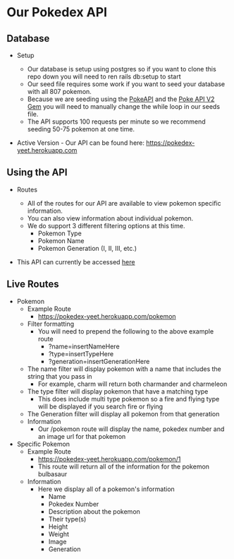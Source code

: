 # Our Pokedex API

## Database

  * Setup
    - Our database is setup using postgres so if you want to clone this repo down you will need to ren rails db:setup to start
    - Our seed file requires some work if you want to seed your database with all 807 pokemon.
    - Because we are seeding using the [PokeAPI](https://pokeapi.co/) and the [Poke API V2 Gem](https://github.com/rdavid1099/poke-api-v2) you will need to manually change the while loop in our seeds file.
    - The API supports 100 requests per minute so we recommend seeding 50-75 pokemon at one time.
    
   * Active Version
    - Our API can be found here: https://pokedex-yeet.herokuapp.com

## Using the API
  
  * Routes
    - All of the routes for our API are available to view pokemon specific information.
    - You can also view information about individual pokemon.
    - We do support 3 different filtering options at this time.
      - Pokemon Type
      - Pokemon Name
      - Pokemon Generation (I, II, III, etc.)
      
  * This API can currently be accessed [here](https://pokedex-yeet.herokuapp.com)
  
## Live Routes

   * Pokemon
     - Example Route
       - https://pokedex-yeet.herokuapp.com/pokemon
     - Filter formatting
       - You will need to prepend the following to the above example route
         - ?name=insertNameHere
         - ?type=insertTypeHere
         - ?generation=insertGenerationHere
     - The name filter will display pokemon with a name that includes the string that you pass in
       - For example, charm will return both charmander and charmeleon
     - The type filter will display pokemon that have a matching type
       - This does include multi type pokemon so a fire and flying type will be displayed if you search fire or flying
     - The Generation filter will display all pokemon from that generation
     - Information
       - Our /pokemon route will display the name, pokedex number and an image url for that pokemon
  * Specific Pokemon
    - Example Route
      - https://pokedex-yeet.herokuapp.com/pokemon/1
      - This route will return all of the information for the pokemon bulbasaur
    - Information
      - Here we display all of a pokemon's information
        - Name
        - Pokedex Number
        - Description about the pokemon
        - Their type(s)
        - Height
        - Weight
        - Image
        - Generation
  
